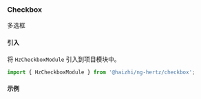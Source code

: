 ### Checkbox

多选框

#### 引入
 将 `HzCheckboxModule` 引入到项目模块中。

```ts
import { HzCheckboxModule } from '@haizhi/ng-hertz/checkbox';
```

#### 示例
